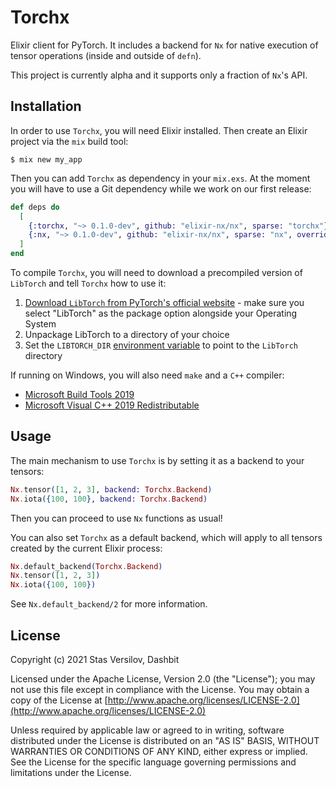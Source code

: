 # Torchx

Elixir client for PyTorch. It includes a backend for `Nx` for native execution of tensor operations (inside and outside of `defn`).

This project is currently alpha and it supports only a fraction of `Nx`'s API.

## Installation

In order to use `Torchx`, you will need Elixir installed. Then create an Elixir project via the `mix` build tool:

```
$ mix new my_app
```

Then you can add `Torchx` as dependency in your `mix.exs`. At the moment you will have to use a Git dependency while we work on our first release:

```elixir
def deps do
  [
    {:torchx, "~> 0.1.0-dev", github: "elixir-nx/nx", sparse: "torchx"},
    {:nx, "~> 0.1.0-dev", github: "elixir-nx/nx", sparse: "nx", override: true}
  ]
end
```

To compile `Torchx`, you will need to download a precompiled version of `LibTorch` and tell `Torchx` how to use it:

  1. [Download `LibTorch` from PyTorch's official website](https://pytorch.org/get-started/locally/) - make sure you select "LibTorch" as the package option alongside your Operating System
  2. Unpackage LibTorch to a directory of your choice
  3. Set the `LIBTORCH_DIR` [environment variable](https://en.wikipedia.org/wiki/Environment_variable) to point to the `LibTorch` directory

If running on Windows, you will also need `make` and a `C++` compiler:

  * [Microsoft Build Tools 2019](https://visualstudio.microsoft.com/downloads/)
  * [Microsoft Visual C++ 2019 Redistributable](https://visualstudio.microsoft.com/downloads/)

## Usage

The main mechanism to use `Torchx` is by setting it as a backend to your tensors:

```elixir
Nx.tensor([1, 2, 3], backend: Torchx.Backend)
Nx.iota({100, 100}, backend: Torchx.Backend)
```

Then you can proceed to use `Nx` functions as usual!

You can also set `Torchx` as a default backend, which will apply to all tensors created by the current Elixir process:

```elixir
Nx.default_backend(Torchx.Backend)
Nx.tensor([1, 2, 3])
Nx.iota({100, 100})
```

See `Nx.default_backend/2` for more information.

## License

Copyright (c) 2021 Stas Versilov, Dashbit

Licensed under the Apache License, Version 2.0 (the "License");
you may not use this file except in compliance with the License.
You may obtain a copy of the License at [http://www.apache.org/licenses/LICENSE-2.0](http://www.apache.org/licenses/LICENSE-2.0)

Unless required by applicable law or agreed to in writing, software
distributed under the License is distributed on an "AS IS" BASIS,
WITHOUT WARRANTIES OR CONDITIONS OF ANY KIND, either express or implied.
See the License for the specific language governing permissions and
limitations under the License.
